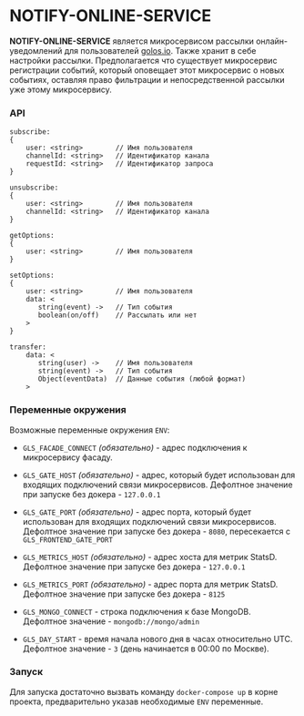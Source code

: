 # NOTIFY-ONLINE-SERVICE
  
**NOTIFY-ONLINE-SERVICE** является микросервисом рассылки онлайн-уведомлений для пользователей [golos.io](https://golos.io).
Также хранит в себе настройки рассылки. Предполагается что существует микросервис регистрации событий, который
оповещает этот микросервис о новых событиях, оставляя право фильтрации и непосредственной рассылки уже этому микросервису.

### API

 ```
 subscribe:
 {
     user: <string>        // Имя пользователя
     channelId: <string>   // Идентификатор канала
     requestId: <string>   // Идентификатор запроса
 }

 unsubscribe:
 {
     user: <string>        // Имя пользователя
     channelId: <string>   // Идентификатор канала
 }

 getOptions:
 {
     user: <string>        // Имя пользователя
 }

 setOptions:
 {
     user: <string>        // Имя пользователя
     data: <
        string(event) ->   // Тип события
        boolean(on/off)    // Рассылать или нет
     >
 }

 transfer:
     data: <
        string(user) ->    // Имя пользователя
        string(event) ->   // Тип события
        Object(eventData)  // Данные события (любой формат)
     >

 ```


### Переменные окружения

Возможные переменные окружения `ENV`:

  - `GLS_FACADE_CONNECT` *(обязательно)* - адрес подключения к микросервису фасаду.

  - `GLS_GATE_HOST` *(обязательно)* - адрес, который будет использован для входящих подключений связи микросервисов.
   Дефолтное значение при запуске без докера - `127.0.0.1`

  - `GLS_GATE_PORT` *(обязательно)* - адрес порта, который будет использован для входящих подключений связи микросервисов.
   Дефолтное значение при запуске без докера - `8080`, пересекается с `GLS_FRONTEND_GATE_PORT`

  - `GLS_METRICS_HOST` *(обязательно)* - адрес хоста для метрик StatsD.
   Дефолтное значение при запуске без докера - `127.0.0.1`

  - `GLS_METRICS_PORT` *(обязательно)* - адрес порта для метрик StatsD.
   Дефолтное значение при запуске без докера - `8125`

  - `GLS_MONGO_CONNECT` - строка подключения к базе MongoDB.
   Дефолтное значение - `mongodb://mongo/admin`

  - `GLS_DAY_START` - время начала нового дня в часах относительно UTC.
   Дефолтное значение - `3` (день начинается в 00:00 по Москве).

### Запуск

Для запуска достаточно вызвать команду `docker-compose up` в корне проекта, предварительно указав необходимые `ENV` переменные.    
